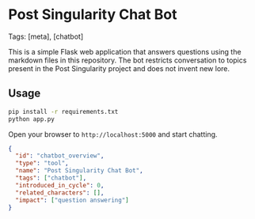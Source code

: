 # Post Singularity Chat Bot
Tags: [meta], [chatbot]

This is a simple Flask web application that answers questions using the markdown
files in this repository. The bot restricts conversation to topics present in
the Post Singularity project and does not invent new lore.

## Usage

```bash
pip install -r requirements.txt
python app.py
```

Open your browser to `http://localhost:5000` and start chatting.

```json
{
  "id": "chatbot_overview",
  "type": "tool",
  "name": "Post Singularity Chat Bot",
  "tags": ["chatbot"],
  "introduced_in_cycle": 0,
  "related_characters": [],
  "impact": ["question answering"]
}
```
